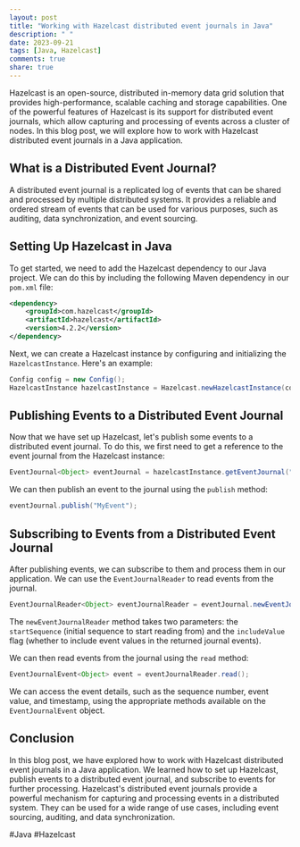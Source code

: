 ```yaml
---
layout: post
title: "Working with Hazelcast distributed event journals in Java"
description: " "
date: 2023-09-21
tags: [Java, Hazelcast]
comments: true
share: true
---
```


Hazelcast is an open-source, distributed in-memory data grid solution that provides high-performance, scalable caching and storage capabilities. One of the powerful features of Hazelcast is its support for distributed event journals, which allow capturing and processing of events across a cluster of nodes. In this blog post, we will explore how to work with Hazelcast distributed event journals in a Java application.

## What is a Distributed Event Journal?

A distributed event journal is a replicated log of events that can be shared and processed by multiple distributed systems. It provides a reliable and ordered stream of events that can be used for various purposes, such as auditing, data synchronization, and event sourcing.

## Setting Up Hazelcast in Java

To get started, we need to add the Hazelcast dependency to our Java project. We can do this by including the following Maven dependency in our `pom.xml` file:

```xml
<dependency>
    <groupId>com.hazelcast</groupId>
    <artifactId>hazelcast</artifactId>
    <version>4.2.2</version>
</dependency>
```

Next, we can create a Hazelcast instance by configuring and initializing the `HazelcastInstance`. Here's an example:

```java
Config config = new Config();
HazelcastInstance hazelcastInstance = Hazelcast.newHazelcastInstance(config);
```

## Publishing Events to a Distributed Event Journal

Now that we have set up Hazelcast, let's publish some events to a distributed event journal. To do this, we first need to get a reference to the event journal from the Hazelcast instance:

```java
EventJournal<Object> eventJournal = hazelcastInstance.getEventJournal("myJournal");
```

We can then publish an event to the journal using the `publish` method:

```java
eventJournal.publish("MyEvent");
```

## Subscribing to Events from a Distributed Event Journal

After publishing events, we can subscribe to them and process them in our application. We can use the `EventJournalReader` to read events from the journal.

```java
EventJournalReader<Object> eventJournalReader = eventJournal.newEventJournalReader(0, false);
```

The `newEventJournalReader` method takes two parameters: the `startSequence` (initial sequence to start reading from) and the `includeValue` flag (whether to include event values in the returned journal events).

We can then read events from the journal using the `read` method:

```java
EventJournalEvent<Object> event = eventJournalReader.read();
```

We can access the event details, such as the sequence number, event value, and timestamp, using the appropriate methods available on the `EventJournalEvent` object.

## Conclusion

In this blog post, we have explored how to work with Hazelcast distributed event journals in a Java application. We learned how to set up Hazelcast, publish events to a distributed event journal, and subscribe to events for further processing. Hazelcast's distributed event journals provide a powerful mechanism for capturing and processing events in a distributed system. They can be used for a wide range of use cases, including event sourcing, auditing, and data synchronization.

#Java #Hazelcast